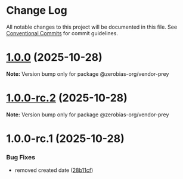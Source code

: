 # Change Log

All notable changes to this project will be documented in this file.
See [Conventional Commits](https://conventionalcommits.org) for commit guidelines.

# [1.0.0](https://github.com/zerobias-org/vendor/compare/@zerobias-org/vendor-prey@1.0.0-rc.2...@zerobias-org/vendor-prey@1.0.0) (2025-10-28)

**Note:** Version bump only for package @zerobias-org/vendor-prey





# [1.0.0-rc.2](https://github.com/zerobias-org/vendor/compare/@zerobias-org/vendor-prey@1.0.0-rc.1...@zerobias-org/vendor-prey@1.0.0-rc.2) (2025-10-28)

**Note:** Version bump only for package @zerobias-org/vendor-prey





# 1.0.0-rc.1 (2025-10-28)


### Bug Fixes

* removed created date ([28b11cf](https://github.com/zerobias-org/vendor/commit/28b11cf2563e9cdadd4b1dc83edd60d2fcd01df0))
